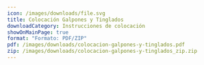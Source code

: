 ```yaml
---
icon: /images/downloads/file.svg
title: Colocación Galpones y Tinglados
downloadCategory: Instrucciones de colocación
showOnMainPage: true
format: "Formato: PDF/ZIP"
pdf: /images/downloads/colocacion-galpones-y-tinglados.pdf
zip: /images/downloads/colocacion-galpones-y-tinglados_zip.zip
---
```

